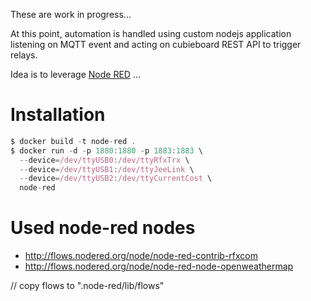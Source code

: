 
These are work in progress...

At this point, automation is handled using custom nodejs application listening on MQTT event and acting on cubieboard REST API to trigger relays.

Idea is to leverage [Node RED](http://nodered.org)
...


Installation
============

```js
$ docker build -t node-red .
$ docker run -d -p 1880:1880 -p 1883:1883 \
  --device=/dev/ttyUSB0:/dev/ttyRfxTrx \
  --device=/dev/ttyUSB1:/dev/ttyJeeLink \
  --device=/dev/ttyUSB2:/dev/ttyCurrentCost \
  node-red
```

Used node-red nodes
===================

* http://flows.nodered.org/node/node-red-contrib-rfxcom
* http://flows.nodered.org/node/node-red-node-openweathermap

// copy flows to ".node-red/lib/flows"

